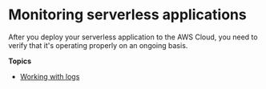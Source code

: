 # Monitoring serverless applications<a name="serverless-monitoring"></a>

After you deploy your serverless application to the AWS Cloud, you need to verify that it's operating properly on an ongoing basis\.

**Topics**
+ [Working with logs](serverless-sam-cli-logging.md)